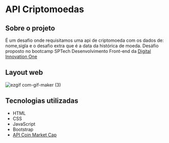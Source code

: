 # API Criptomoedas



## Sobre o projeto

É um desafio onde requisitamos uma api de criptomoeda com os dados de: nome,sigla e o desafio extra que é a data da histórica de moeda.
Desáfio proposto no bootcamp  SPTech Desenvolvimento Front-end da <a href="https://digitalinnovation.one/">Digital Innovation One </a> 

## Layout web

![ezgif com-gif-maker (3)](https://user-images.githubusercontent.com/71731815/122837323-46eb8900-d2ca-11eb-9cb2-ed6b7f42787a.gif)


## Tecnologias utilizadas

- HTML
- CSS
- JavaScript
- Bootstrap
- <a href="https://pro.coinmarketcap.com/account"> API Coin Market Cap </a>
